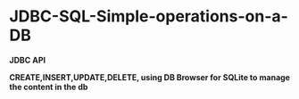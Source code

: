 # JDBC-SQL-Simple-operations-on-a-DB

**JDBC API**

**CREATE,INSERT,UPDATE,DELETE, using DB Browser for SQLite to manage the content in the db**
